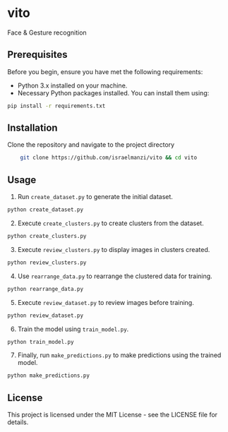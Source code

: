 # vito

Face &amp; Gesture recognition

## Prerequisites

Before you begin, ensure you have met the following requirements:

- Python 3.x installed on your machine.
- Necessary Python packages installed. You can install them using:

```bash
pip install -r requirements.txt
```

## Installation

Clone the repository and navigate to the project directory

```bash
    git clone https://github.com/israelmanzi/vito && cd vito
```

## Usage

1. Run `create_dataset.py` to generate the initial dataset.

```bash
python create_dataset.py
```

2. Execute `create_clusters.py` to create clusters from the dataset.

```bash
python create_clusters.py
```

3. Execute `review_clusters.py` to display images in clusters created.

```bash
python review_clusters.py
```

4. Use `rearrange_data.py` to rearrange the clustered data for training.

```bash
python rearrange_data.py
```

5. Execute `review_dataset.py` to review images before training.

```bash
python review_dataset.py
```

6. Train the model using `train_model.py`.

```bash
python train_model.py
```

7. Finally, run `make_predictions.py` to make predictions using the trained model.

```bash
python make_predictions.py
```

## License

This project is licensed under the MIT License - see the LICENSE file for details.
